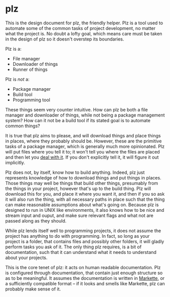 plz
===

This is the design document for plz, the friendly helper. Plz is a tool used to automate some of the common tasks of project development, no matter what the project is. No doubt a lofty goal, which means care must be taken in the design of plz so it doesn't overstep its boundaries.

Plz is a:

- File manager
- Downloader of things
- Runner of things

Plz is *not* a:

- Package manager
- Build tool
- Programming tool

These things seem very counter intuitive. How can plz be both a file manager and downloader of things, while not being a package management system? How can it not be a build tool if its stated goal is to automate common things?

It is true that plz aims to please, and will download things and place things in places, where they probably should be. However, these are the primitive tasks of a package manager, which is generally much more opinionated. Plz will put files where you tell it to; it won't tell you where the files are placed and then let you [deal with it]. If you don't explicitly tell it, it will figure it out implicitly.

[deal with it]: http://i.imgur.com/xe2OsXx.gif

Plz does not, by itself, know how to build anything. Indeed, plz just represents knowledge of how to download things and put things in places. Those things may well be things that build other things, presumably from the things in your project, however that's up to the build thing. Plz will download this for you, and place it where you want it, and then if you so ask it will also run the thing, with all necessary paths in place such that the thing can make reasonable assumptions about what's going on. Because plz is designed to run in UNIX like environments, it also knows how to be nice and stream input and ouput, and make sure relevant flags and what not are passed along as they should.

While plz lends itself well to programming projects, it does not assume the project has anything to do with programming. In fact, so long as your project is a folder, that contains files and possibly other folders, it will gladly perform tasks you ask of it. The only thing plz requires, is a bit of documentation, such that it can understand what it needs to understand about your projects.

This is the core tenet of plz: it acts on human readable documentation. Plz is configured through documentation, that contain just enough structure so as to be meaningful. It assumes the documentation is written in [Markette], or a sufficiently compatible format – if it looks and smells like Markette, plz can probably make sense of it.

[Markette]: https://github.com/mstade/markette